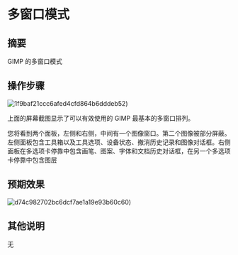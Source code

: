 # 多窗口模式

## 摘要

 GIMP 的多窗口模式

## 操作步骤

![1f9baf21ccc6afed4cfd864b6dddeb52](https://github.com/microseyuyu/RISCV-testcase/blob/master/GIMP/imp/1f9baf21ccc6afed4cfd864b6dddeb52.png))

上面的屏幕截图显示了可以有效使用的 GIMP 最基本的多窗口排列。

您将看到两个面板，左侧和右侧，中间有一个图像窗口。第二个图像被部分屏蔽。左侧面板包含工具箱以及工具选项、设备状态、撤消历史记录和图像对话框。右侧面板在多选项卡停靠中包含画笔、图案、字体和文档历史对话框，在另一个多选项卡停靠中包含图层

## 预期效果

![d74c982702bc6dcf7ae1a19e93b60c60](https://github.com/microseyuyu/RISCV-testcase/blob/master/GIMP/imp/d74c982702bc6dcf7ae1a19e93b60c60.png))

## 其他说明

无
